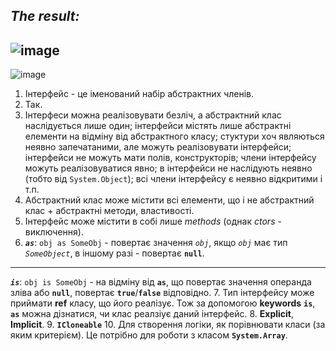 ***The result:***
-----------------------------------
![image](https://user-images.githubusercontent.com/55552780/111798015-5675c300-88d2-11eb-8691-1e7b090fc473.png)
---
![image](https://user-images.githubusercontent.com/55552780/111807326-82e20d00-88db-11eb-9958-995b05b24480.png)
1. Інтерфейс - це іменований набір абстрактних членів.  
2. Так.  
4. Інтерфеси можна реалізовувати безліч, а абстрактний клас наслідується лише один; інтерфейси містять лише абстрактні елементи на відміну від абстрактного класу; стуктури хоч являються неявно запечатаними, але можуть реалізовувати інтерфейси; інтерфейси не можуть мати полів, конструкторів; члени інтерфейсу можуть реалізовуватися явно; в інтерфейси не наслідують неявно (тобто від `System.Object`); всі члени інтерфейсу є неявно відкритими  і т.п.  
5. Абстрактний клас може містити всі елементи, що і не абстрактний клас + абстрактні методи, властивості.  
6. Інтерфейс може містити в собі лише _methods_ (однак _ctors_ - виключення).
7. ***`as`***: `obj as SomeObj` - повертає значення *`obj`*, якщо *`obj`* має тип *`SomeObject`*, в іншому разі - повертає **`null`**.
---
***`is`***: `obj is SomeObj` - на відміну від **`as`**, що повертає значення операнда зліва або **`null`**, повертає **`true`**/**`false`** відповідно.
7. Тип інтерфейсу може приймати **ref** класу, що його реалізує. Тож за допомогою **keywords** **`is`**, **`as`** можна дізнатися, чи клас реалзіує даний інтерфейс.
8. **Explicit**, **Implicit**.
9. **`ICloneable`**
10. Для створення логіки, як порівнювати класи (за яким критерієм). Це потрібно для роботи з класом **`System.Array`**.
